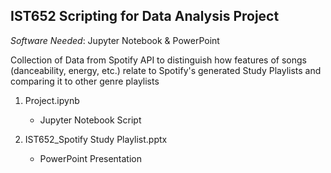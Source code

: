 ## IST652 Scripting for Data Analysis Project ##
*Software Needed*: Jupyter Notebook & PowerPoint

Collection of Data from Spotify API to distinguish how features of songs (danceability, energy, etc.) relate to Spotify's generated Study Playlists and comparing it to other genre playlists

1. Project.ipynb
    - Jupyter Notebook Script
    
2. IST652_Spotify Study Playlist.pptx
    - PowerPoint Presentation  
